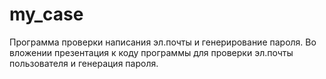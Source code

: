 # my_case
Программа проверки написания эл.почты и генерирование пароля.
Во вложении презентация к коду программы для проверки эл.почты пользователя и генерация пароля.
